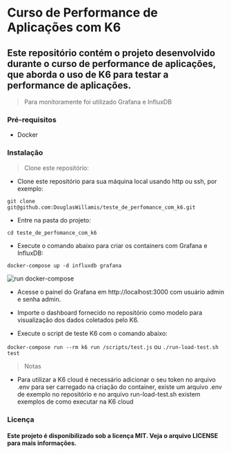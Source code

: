 # Curso de Performance de Aplicações com K6
## Este repositório contém o projeto desenvolvido durante o curso de performance de aplicações, que aborda o uso de K6 para testar a performance de aplicações.

> Para monitoramente foi utilizado Grafana e InfluxDB

### Pré-requisitos
- Docker

### Instalação

> Clone este repositório:

- Clone este repositório para sua máquina local usando http ou ssh, por exemplo:

`git clone git@github.com:DouglasWillamis/teste_de_perfomance_com_k6.git`

- Entre na pasta do projeto:

`cd teste_de_perfomance_com_k6`

- Execute o comando abaixo para criar os containers com Grafana e InfluxDB:

`docker-compose up -d influxdb grafana`

![run docker-compose](https://i.imgur.com/R4uRa1B.gif)

- Acesse o painel do Grafana em http://localhost:3000 com usuário admin e senha admin.

- Importe o dashboard fornecido no repositório como modelo para visualização dos dados coletados pelo K6.

- Execute o script de teste K6 com o comando abaixo:

`docker-compose run --rm k6 run /scripts/test.js` ou `./run-load-test.sh test`

> Notas
- Para utilizar a K6 cloud é necessário adicionar o seu token no arquivo .env para ser carregado na criação do container, existe um arquivo .env de exemplo no repositório e no arquivo run-load-test.sh existem exemplos de como executar na K6 cloud 
### Licença
#### Este projeto é disponibilizado sob a licença MIT. Veja o arquivo LICENSE para mais informações.